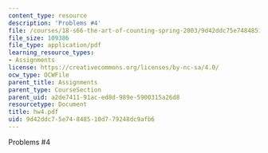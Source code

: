 ```yaml
---
content_type: resource
description: 'Problems #4'
file: /courses/18-s66-the-art-of-counting-spring-2003/9d42ddc75e74848510d779248dc9afb6_hw4.pdf
file_size: 109386
file_type: application/pdf
learning_resource_types:
- Assignments
license: https://creativecommons.org/licenses/by-nc-sa/4.0/
ocw_type: OCWFile
parent_title: Assignments
parent_type: CourseSection
parent_uid: a2de7411-91ac-ed8d-989e-5900315a26d8
resourcetype: Document
title: hw4.pdf
uid: 9d42ddc7-5e74-8485-10d7-79248dc9afb6
---
```

Problems #4